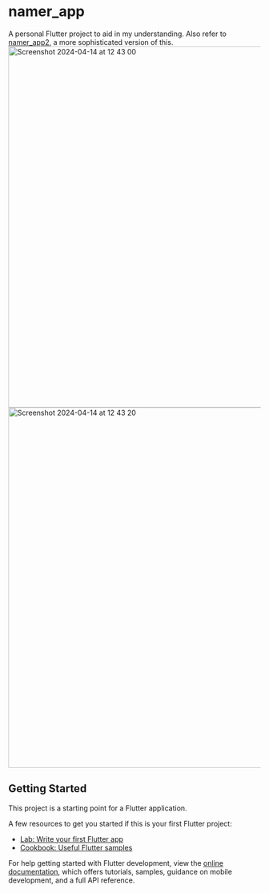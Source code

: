 # namer_app

A personal Flutter project to aid in my understanding. Also refer to [namer_app2](https://github.com/darrylad/namer_app2), a more sophisticated version of this.
<img width="721" alt="Screenshot 2024-04-14 at 12 43 00" src="https://github.com/darrylad/namer_app/assets/132708308/894c6c2c-37e6-4c85-aa43-f3a94f71463c">
<img width="720" alt="Screenshot 2024-04-14 at 12 43 20" src="https://github.com/darrylad/namer_app/assets/132708308/53c98d0b-4eeb-4a29-b4cf-1cc6064c1f65">

## Getting Started

This project is a starting point for a Flutter application.

A few resources to get you started if this is your first Flutter project:

- [Lab: Write your first Flutter app](https://docs.flutter.dev/get-started/codelab)
- [Cookbook: Useful Flutter samples](https://docs.flutter.dev/cookbook)

For help getting started with Flutter development, view the
[online documentation](https://docs.flutter.dev/), which offers tutorials,
samples, guidance on mobile development, and a full API reference.
